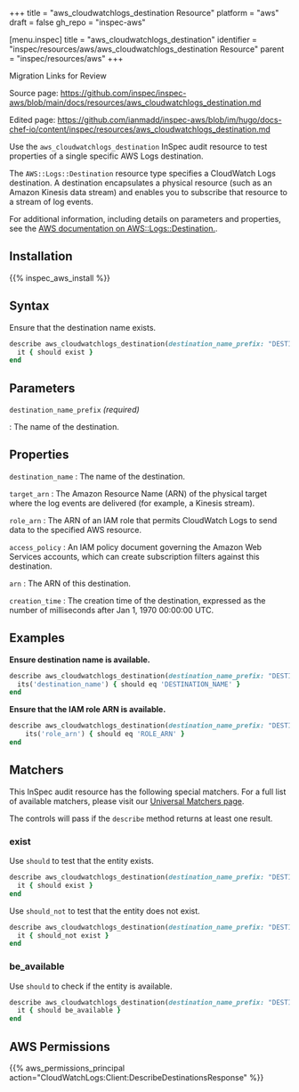 +++
title = "aws_cloudwatchlogs_destination Resource"
platform = "aws"
draft = false
gh_repo = "inspec-aws"

[menu.inspec]
title = "aws_cloudwatchlogs_destination"
identifier = "inspec/resources/aws/aws_cloudwatchlogs_destination Resource"
parent = "inspec/resources/aws"
+++

<div class="admonition-note">
<p class="admonition-note-title">Migration Links for Review</p>
<div class="admonition-note-text">
<p>Source page: <a href="https://github.com/inspec/inspec-aws/blob/main/docs/resources/aws_cloudwatchlogs_destination.md">https://github.com/inspec/inspec-aws/blob/main/docs/resources/aws_cloudwatchlogs_destination.md</a></p>
<p>Edited page: <a href="https://github.com/ianmadd/inspec-aws/blob/im/hugo/docs-chef-io/content/inspec/resources/aws_cloudwatchlogs_destination.md">https://github.com/ianmadd/inspec-aws/blob/im/hugo/docs-chef-io/content/inspec/resources/aws_cloudwatchlogs_destination.md</a></p>
</div>
</div>


Use the `aws_cloudwatchlogs_destination` InSpec audit resource to test properties of a single specific AWS Logs destination.

The `AWS::Logs::Destination` resource type specifies a CloudWatch Logs destination. A destination encapsulates a physical resource (such as an Amazon Kinesis data stream) and enables you to subscribe that resource to a stream of log events.

For additional information, including details on parameters and properties, see the [AWS documentation on AWS::Logs::Destination.](https://docs.aws.amazon.com/AWSCloudFormation/latest/UserGuide/aws-resource-logs-destination.html).

## Installation

{{% inspec_aws_install %}}

## Syntax

Ensure that the destination name exists.

```ruby
describe aws_cloudwatchlogs_destination(destination_name_prefix: "DESTINATION_NAME") do
  it { should exist }
end
```

## Parameters

`destination_name_prefix` _(required)_

: The name of the destination.

## Properties

`destination_name`
: The name of the destination.

`target_arn`
: The Amazon Resource Name (ARN) of the physical target where the log events are delivered (for example, a Kinesis stream).

`role_arn`
: The ARN of an IAM role that permits CloudWatch Logs to send data to the specified AWS resource.

`access_policy`
: An IAM policy document governing the Amazon Web Services accounts, which can create subscription filters against this destination.

`arn`
: The ARN of this destination.

`creation_time`
: The creation time of the destination, expressed as the number of milliseconds after Jan 1, 1970 00:00:00 UTC.

## Examples

**Ensure destination name is available.**

```ruby
describe aws_cloudwatchlogs_destination(destination_name_prefix: "DESTINATION_NAME") do
  its('destination_name') { should eq 'DESTINATION_NAME' }
end
```

**Ensure that the IAM role ARN is available.**

```ruby
describe aws_cloudwatchlogs_destination(destination_name_prefix: "DESTINATION_NAME") do
    its('role_arn') { should eq 'ROLE_ARN' }
end
```

## Matchers

This InSpec audit resource has the following special matchers. For a full list of available matchers, please visit our [Universal Matchers page](https://www.inspec.io/docs/reference/matchers/).

The controls will pass if the `describe` method returns at least one result.

### exist

Use `should` to test that the entity exists.

```ruby
describe aws_cloudwatchlogs_destination(destination_name_prefix: "DESTINATION_NAME") do
  it { should exist }
end
```

Use `should_not` to test that the entity does not exist.

```ruby
describe aws_cloudwatchlogs_destination(destination_name_prefix: "DESTINATION_NAME") do
  it { should_not exist }
end
```

### be_available

Use `should` to check if the entity is available.

```ruby
describe aws_cloudwatchlogs_destination(destination_name_prefix: "DESTINATION_NAME") do
  it { should be_available }
end
```

## AWS Permissions

{{% aws_permissions_principal action="CloudWatchLogs:Client:DescribeDestinationsResponse" %}}
